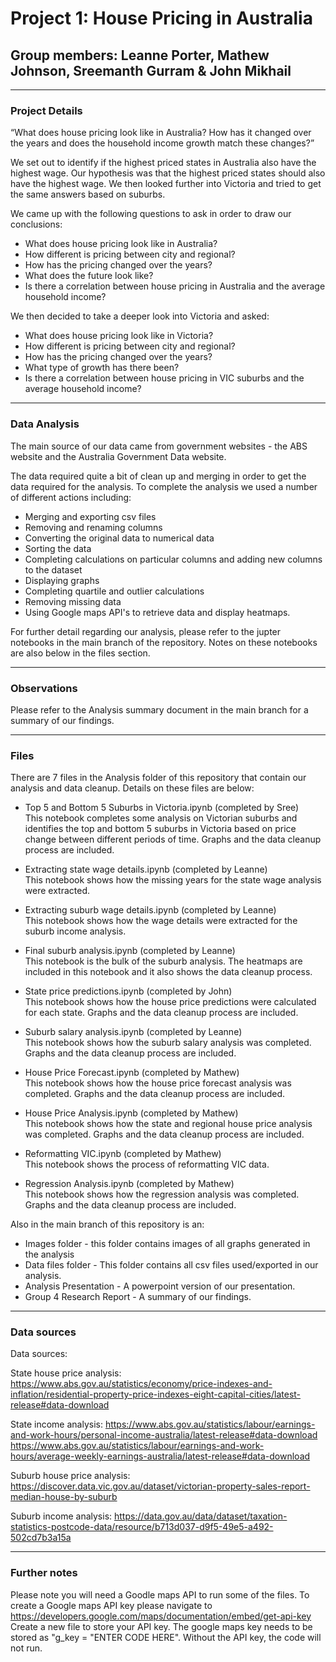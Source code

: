 # Project 1: House Pricing in Australia

## Group members: Leanne Porter, Mathew Johnson, Sreemanth Gurram & John Mikhail

---

### Project Details
“What does house pricing look like in Australia? How has it changed over the years and does the household income growth match these changes?”

We set out to identify if the highest priced states in Australia also have the highest wage. 
Our hypothesis was that the highest priced states should also have the highest wage.
We then looked further into Victoria and tried to get the same answers based on suburbs.

We came up with the following questions to ask in order to draw our conclusions:

* What does house pricing look like in Australia?
* How different is pricing between city and regional?
* How has the pricing changed over the years?
* What does the future look like?
* Is there a correlation between house pricing in Australia and the average household income?

We then decided to take a deeper look into Victoria and asked:
* What does house pricing look like in Victoria?
* How different is pricing between city and regional?
* How has the pricing changed over the years?
* What type of growth has there been?
* Is there a correlation between house pricing in VIC suburbs and the average household income?

----

### Data Analysis
The main source of our data came from government websites - the ABS website and the Australia Government Data website.

The data required quite a bit of clean up and merging in order to get the data required for the analysis.
To complete the analysis we used a number of different actions including:

* Merging and exporting csv files
* Removing and renaming columns
* Converting the original data to numerical data
* Sorting the data
* Completing calculations on particular columns and adding new columns to the dataset
* Displaying graphs
* Completing quartile and outlier calculations
* Removing missing data
* Using Google maps API's to retrieve data and display heatmaps.

For further detail regarding our analysis, please refer to the jupter notebooks in the main branch of the repository.
Notes on these notebooks are also below in the files section.

---
### Observations

Please refer to the Analysis summary document in the main branch for a summary of our findings.

---
### Files
There are 7 files in the Analysis folder of this repository that contain our analysis and data cleanup.
Details on these files are below:

* Top 5 and Bottom 5 Suburbs in Victoria.ipynb  (completed by Sree)
<br />This notebook completes some analysis on Victorian suburbs and identifies the top and bottom 5 suburbs in Victoria based on price change between different periods of time. Graphs and the data cleanup process are included.
  
* Extracting state wage details.ipynb (completed by Leanne)
<br />This notebook shows how the missing years for the state wage analysis were extracted.
  
* Extracting suburb wage details.ipynb (completed by Leanne)
<br />This notebook shows how the wage details were extracted for the suburb income analysis.

* Final suburb analysis.ipynb (completed by Leanne)
<br />This notebook is the bulk of the suburb analysis. The heatmaps are included in this notebook and it also shows the data cleanup process.

* State price predictions.ipynb (completed by John)
<br />This notebook shows how the house price predictions were calculated for each state. Graphs and the data cleanup process are included.
  
* Suburb salary analysis.ipynb (completed by Leanne)
<br />This notebook shows how the suburb salary analysis was completed. Graphs and the data cleanup process are included.

* House Price Forecast.ipynb (completed by Mathew)
<br />This notebook shows how the house price forecast analysis was completed. Graphs and the data cleanup process are included.

* House Price Analysis.ipynb (completed by Mathew)
<br />This notebook shows how the state and regional house price analysis was completed. Graphs and the data cleanup process are included.

* Reformatting VIC.ipynb (completed by Mathew)
<br />This notebook shows the process of reformatting VIC data.

* Regression Analysis.ipynb (completed by Mathew)
  <br />This notebook shows how the regression analysis was completed. Graphs and the data cleanup process are included.
  
Also in the main branch of this repository is an:

* Images folder - this folder contains images of all graphs generated in the analysis 
* Data files folder - This folder contains all csv files used/exported in our analysis.
* Analysis Presentation - A powerpoint version of our presentation. 
* Group 4 Research Report - A summary of our findings. 
 
 ---
### Data sources

Data sources:

State house price analysis:
https://www.abs.gov.au/statistics/economy/price-indexes-and-inflation/residential-property-price-indexes-eight-capital-cities/latest-release#data-download


State income analysis:
https://www.abs.gov.au/statistics/labour/earnings-and-work-hours/personal-income-australia/latest-release#data-download
https://www.abs.gov.au/statistics/labour/earnings-and-work-hours/average-weekly-earnings-australia/latest-release#data-download

Suburb house price analysis:
https://discover.data.vic.gov.au/dataset/victorian-property-sales-report-median-house-by-suburb

Suburb income analysis:
https://data.gov.au/data/dataset/taxation-statistics-postcode-data/resource/b713d037-d9f5-49e5-a492-502cd7b3a15a

---
### Further notes
Please note you will need a Goodle maps API to run some of the files.
To create a Google maps API key please navigate to https://developers.google.com/maps/documentation/embed/get-api-key
Create a new file to store your API key. The google maps key needs to be stored as "g_key = "ENTER CODE HERE". Without the API key, the code will not run.





